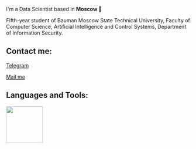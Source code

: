 I'm a Data Scientist based in **Moscow 🌆**

Fifth-year student of Bauman Moscow State Technical University, Faculty of Computer Science, Artificial Intelligence and Control Systems, Department of Information Security.

## Contact me:
[Telegram](https://t.me/usernamess)

[Mail me](mailto:i@sluysar.ru)

## Languages and Tools:
<img src="https://stickykart.com/wp-content/uploads/2020/11/scikit-learn-logo-Sticker.png" width="100" height="100">
